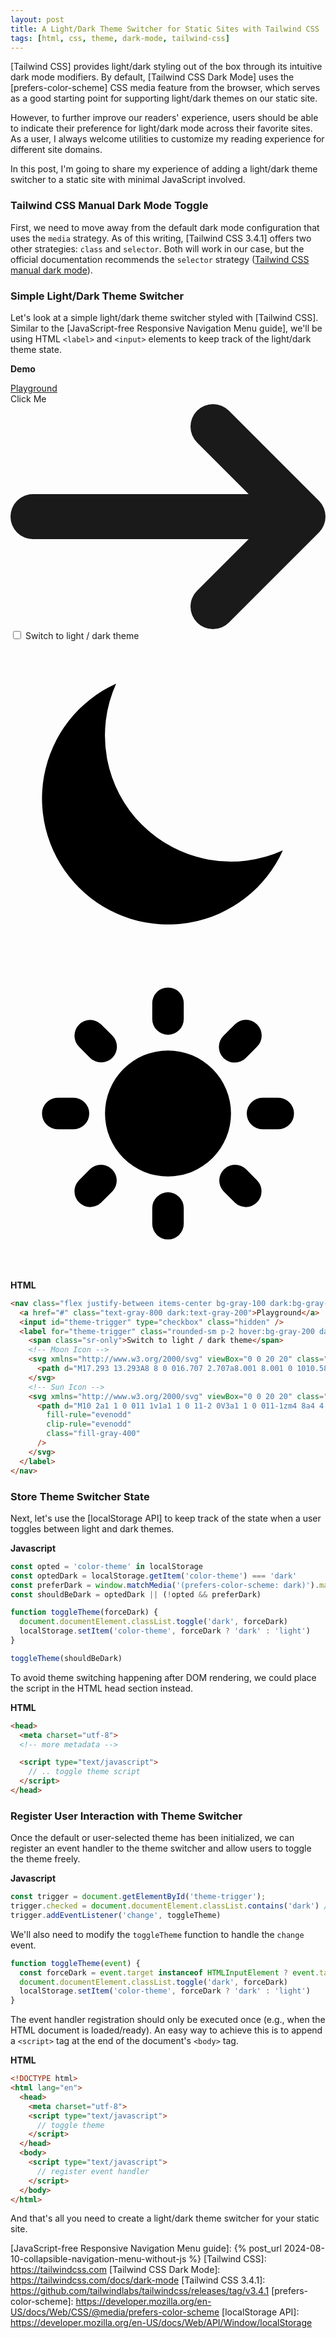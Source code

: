 ```yaml
---
layout: post
title: A Light/Dark Theme Switcher for Static Sites with Tailwind CSS
tags: [html, css, theme, dark-mode, tailwind-css]
---
```


[Tailwind CSS] provides light/dark styling out of the box through its intuitive dark mode modifiers. By default, 
[Tailwind CSS Dark Mode] uses the [prefers-color-scheme] CSS media feature from the browser, which serves as a good starting point for supporting light/dark themes on our static site.

However, to further improve our readers' experience, users should be able to indicate their preference for light/dark mode across their favorite sites. As a user, I always welcome utilities to customize my reading experience for different site domains.

In this post, I'm going to share my experience of adding a light/dark theme switcher to a static site with minimal JavaScript involved.

### Tailwind CSS Manual Dark Mode Toggle

First, we need to move away from the default dark mode configuration that uses the `media` strategy. 
As of this writing, [Tailwind CSS 3.4.1] offers two other strategies: `class` and `selector`. Both will work in our case, but the official documentation recommends the `selector` strategy ([Tailwind CSS manual dark mode](https://tailwindcss.com/docs/dark-mode#toggling-dark-mode-manually)).

### Simple Light/Dark Theme Switcher

Let's look at a simple light/dark theme switcher styled with [Tailwind CSS]. Similar to the [JavaScript-free Responsive Navigation Menu guide], we'll be using HTML `<label>` and `<input>` elements to keep track of the light/dark theme state.

**Demo**
<div class="not-prose group/demo">
  <nav class="flex justify-between items-center bg-gray-50 group-(.dark)/demo:bg-gray-800 p-4 border border-2 rounded-lg border-gray-200 dark:border-gray-700">
    <a href="#" class="text-gray-800 group-(.dark)/demo:text-gray-200">Playground</a>
    <div class="flex gap-x-2">
      <div class="inline-flex items-center font-semibold text-cyan-600 group-(.dark)/demo:text-cyan-400">
        Click Me
        <svg class="rtl:rotate-180 size-4 ms-2" xmlns="http://www.w3.org/2000/svg" fill="none" viewBox="0 0 14 10">
          <path stroke="currentColor" stroke-linecap="round" stroke-linejoin="round" stroke-width="2" d="M1 5h12m0 0L9 1m4 4L9 9"/>
        </svg>
      </div>
      <input id="theme-trigger" type="checkbox" class="hidden" />
      <label for="theme-trigger" class="rounded-sm p-2 hover:bg-gray-100 group-(.dark)/demo:hover:bg-gray-700">
        <span class="sr-only">Switch to light / dark theme</span>
        <!-- Moon Icon -->
        <svg xmlns="http://www.w3.org/2000/svg" viewBox="0 0 20 20" class="size-6 group-(.dark)/demo:hidden">
          <path d="M17.293 13.293A8 8 0 016.707 2.707a8.001 8.001 0 1010.586 10.586z" class="fill-gray-500"/>
        </svg>
        <!-- Sun Icon -->
        <svg xmlns="http://www.w3.org/2000/svg" viewBox="0 0 20 20" class="size-6 hidden group-(.dark)/demo:block">
          <path d="M10 2a1 1 0 011 1v1a1 1 0 11-2 0V3a1 1 0 011-1zm4 8a4 4 0 11-8 0 4 4 0 018 0zm-.464 4.95l.707.707a1 1 0 001.414-1.414l-.707-.707a1 1 0 00-1.414 1.414zm2.12-10.607a1 1 0 010 1.414l-.706.707a1 1 0 11-1.414-1.414l.707-.707a1 1 0 011.414 0zM17 11a1 1 0 100-2h-1a1 1 0 100 2h1zm-7 4a1 1 0 011 1v1a1 1 0 11-2 0v-1a1 1 0 011-1zM5.05 6.464A1 1 0 106.465 5.05l-.708-.707a1 1 0 00-1.414 1.414l.707.707zm1.414 8.486l-.707.707a1 1 0 01-1.414-1.414l.707-.707a1 1 0 011.414 1.414zM4 11a1 1 0 100-2H3a1 1 0 000 2h1z"
            fill-rule="evenodd"
            clip-rule="evenodd"
            class="fill-gray-400"
          />
        </svg>
      </label>
    </div>
  </nav>
  <script>
    const trigger = document.getElementById('theme-trigger');
    const demo = trigger.closest('.not-prose')
    function triggerTheme(event) {
      const forceDark = event.target instanceof HTMLInputElement ? event.target.checked : !!event
      demo.classList.toggle('dark', forceDark)
    }
    const demoDark = document.documentElement.classList.contains('dark')
    trigger.checked = demoDark
    trigger.addEventListener('change', triggerTheme)

    triggerTheme(demoDark)
  </script>
</div>

**HTML**
```html
<nav class="flex justify-between items-center bg-gray-100 dark:bg-gray-800">
  <a href="#" class="text-gray-800 dark:text-gray-200">Playground</a>
  <input id="theme-trigger" type="checkbox" class="hidden" />
  <label for="theme-trigger" class="rounded-sm p-2 hover:bg-gray-200 dark:hover:bg-gray-700">
    <span class="sr-only">Switch to light / dark theme</span>
    <!-- Moon Icon -->
    <svg xmlns="http://www.w3.org/2000/svg" viewBox="0 0 20 20" class="size-6 dark:hidden">
      <path d="M17.293 13.293A8 8 0 016.707 2.707a8.001 8.001 0 1010.586 10.586z" class="fill-gray-500"/>
    </svg>
    <!-- Sun Icon -->
    <svg xmlns="http://www.w3.org/2000/svg" viewBox="0 0 20 20" class="size-6 hidden dark:block">
      <path d="M10 2a1 1 0 011 1v1a1 1 0 11-2 0V3a1 1 0 011-1zm4 8a4 4 0 11-8 0 4 4 0 018 0zm-.464 4.95l.707.707a1 1 0 001.414-1.414l-.707-.707a1 1 0 00-1.414 1.414zm2.12-10.607a1 1 0 010 1.414l-.706.707a1 1 0 11-1.414-1.414l.707-.707a1 1 0 011.414 0zM17 11a1 1 0 100-2h-1a1 1 0 100 2h1zm-7 4a1 1 0 011 1v1a1 1 0 11-2 0v-1a1 1 0 011-1zM5.05 6.464A1 1 0 106.465 5.05l-.708-.707a1 1 0 00-1.414 1.414l.707.707zm1.414 8.486l-.707.707a1 1 0 01-1.414-1.414l.707-.707a1 1 0 011.414 1.414zM4 11a1 1 0 100-2H3a1 1 0 000 2h1z"
        fill-rule="evenodd"
        clip-rule="evenodd"
        class="fill-gray-400"
      />
    </svg>
  </label>
</nav>
```

### Store Theme Switcher State

Next, let's use the [localStorage API] to keep track of the state when a user toggles between light and dark themes.

**Javascript**
```js
const opted = 'color-theme' in localStorage
const optedDark = localStorage.getItem('color-theme') === 'dark'
const preferDark = window.matchMedia('(prefers-color-scheme: dark)').matches
const shouldBeDark = optedDark || (!opted && preferDark)

function toggleTheme(forceDark) {
  document.documentElement.classList.toggle('dark', forceDark)
  localStorage.setItem('color-theme', forceDark ? 'dark' : 'light')
}

toggleTheme(shouldBeDark)
```

To avoid theme switching happening after DOM rendering, we could place the script in the HTML head section instead.

**HTML**
```html
<head>
  <meta charset="utf-8">
  <!-- more metadata -->

  <script type="text/javascript">
    // .. toggle theme script
  </script>
</head>
```

### Register User Interaction with Theme Switcher

Once the default or user-selected theme has been initialized, we can register an event handler to the theme switcher and allow users to toggle the theme freely.

**Javascript**

```js
const trigger = document.getElementById('theme-trigger');
trigger.checked = document.documentElement.classList.contains('dark') // assign initial state to the trigger element
trigger.addEventListener('change', toggleTheme)
```

We'll also need to modify the `toggleTheme` function to handle the `change` event.

```js
function toggleTheme(event) {
  const forceDark = event.target instanceof HTMLInputElement ? event.target.checked : !!event
  document.documentElement.classList.toggle('dark', forceDark)
  localStorage.setItem('color-theme', forceDark ? 'dark' : 'light')
}
```

The event handler registration should only be executed once (e.g., when the HTML document is loaded/ready). An easy way to achieve this is to append a `<script>` tag at the end of the document's `<body>` tag.

**HTML**
```html
<!DOCTYPE html>
<html lang="en">
  <head>
    <meta charset="utf-8">
    <script type="text/javascript">
      // toggle theme
    </script>
  </head>
  <body>
    <script type="text/javascript">
      // register event handler
    </script>
  </body>
</html>
```

And that's all you need to create a light/dark theme switcher for your static site.

[JavaScript-free Responsive Navigation Menu guide]: {% post_url 2024-08-10-collapsible-navigation-menu-without-js %}
[Tailwind CSS]: https://tailwindcss.com
[Tailwind CSS Dark Mode]: https://tailwindcss.com/docs/dark-mode
[Tailwind CSS 3.4.1]: https://github.com/tailwindlabs/tailwindcss/releases/tag/v3.4.1
[prefers-color-scheme]: https://developer.mozilla.org/en-US/docs/Web/CSS/@media/prefers-color-scheme
[localStorage API]: https://developer.mozilla.org/en-US/docs/Web/API/Window/localStorage